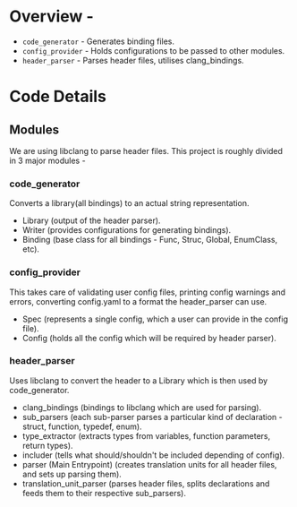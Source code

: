 # Overview - 
- `code_generator` - Generates binding files.
- `config_provider` - Holds configurations to be passed to other modules.
- `header_parser` - Parses header files, utilises clang_bindings.

# Code Details
## Modules
We are using libclang to parse header files.
This project is roughly divided in 3 major modules -
### code_generator
Converts a library(all bindings) to an actual string representation.
- Library (output of the header parser).
- Writer (provides configurations for generating bindings).
- Binding (base class for all bindings - Func, Struc, Global, EnumClass, etc).
### config_provider
This takes care of validating user config files, printing config warnings and errors,
converting config.yaml to a format the header_parser can use.
- Spec (represents a single config, which a user can provide in the config file).
- Config (holds all the config which will be required by header parser).
### header_parser
Uses libclang to convert the header to a Library which is then used by code_generator.
- clang_bindings (bindings to libclang which are used for parsing).
- sub_parsers (each sub-parser parses a particular kind of declaration - struct, function, typedef, enum).
- type_extractor (extracts types from variables, function parameters, return types).
- includer (tells what should/shouldn't be included depending of config).
- parser (Main Entrypoint) (creates translation units for all header files, and sets up parsing them).
- translation_unit_parser (parses header files, splits declarations and feeds them to their respective sub_parsers).